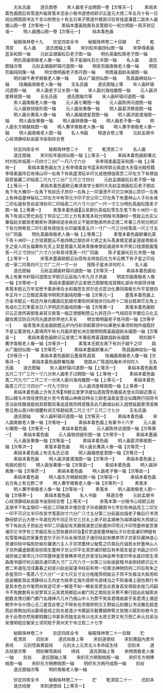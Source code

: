 <!-- { "loadSidebar": true } -->
　　无名氏画
　　道氏图卷
　　宋人画老子出闗图一卷【次等天一】
　　素绢本着色画图后有管道升磁青笺本泥金小楷书道徳经欵识云皇元大徳二年五月十有一日阅出闗图因书五千言以附卷左十有五日弟子管道升稽首识后有钱逵潘嚞二跋宋人画捜山图一卷【次等地一】
　　素绢本墨画拖尾有吴寛题句一祝允明跋一周天球记语一
　　明人画捜山图一卷【次等元一】
　　绢本着色画














　　秘殿珠林卷十九
　　钦定四库全书
　　秘殿珠林卷二十目録
　　贮
　　乾清宫
　　名人画
　　道氏图轴上等
　　宋刘松年画拐仙图一轴
　　宋李得柔画蓝采和图一轴
　　元赵孟頫画松石老子图一轴
　　明仇英画松隂老子图一轴
　　明仇英画南极老人像一轴
　　陈子星画叱石化羊图一轴
　　名人画
　　道氏图轴次等
　　元赵孟頫画轩辕问道图一轴
　　明宣宗画南极老人像一轴
　　明宪宗画纯阳像一轴
　　明文徴明画老子炼丹图一轴
　　明商喜遐龄永禧图一轴
　　明刘越千寿字南极老人像一轴
　　路从广画拐仙图一轴
　　陈昌画麻姑仙一轴
　　陆瀚画南极老人像一轴
　　无名氏画
　　道氏图轴上等
　　宋人画轩辕问道图一轴
　　宋人画老子过关图一轴
　　宋人画刘海戏蟾图一轴
　　元人画洪崖移居图一轴
　　无名氏画
　　道氏图轴次等
　　宋人画轩辕问道图一轴
　　宋人画南极老人像一轴
　　元人画七曜图一轴
　　元人画陈抟问道图一轴
　　元人画铁拐链形图一轴
　　元人画张果像一轴
　　明人画葛洪移居图一轴
　　明人画长夀真人像一轴
　　明人画福徳星君图一轴
　　明人画洪崖渡海图一轴
　　明人画张果像一轴
　　明人画钟离像一轴
　　明人画老子像一轴
　　明人画东方朔献桃图一轴
　　明人夀字南极老人像一轴
　　明人夀字南极老人像一轴
　　明人画南极老人图一轴
　　名人书画
　　释道合卷上等
　　元赵孟頫书心经清静经赵由宸书金刚经合卷












　　钦定四库全书
　　秘殿珠林卷二十
　　贮
　　乾清宫二十
　　名人画
　　道氏图轴
　　宋刘松年画拐仙图一轴【上等天一】
　　素绢本着色画欵署北村刘松年绢髙一尺四寸二分广一尺八寸六分
　　宋李得柔画蓝采和图一轴【上等地一】
　　素绢本着色画左方上有李得柔自书蓝采和传欵云紫虚大夫葆光殿校籍李得柔画传后有靖山印一右角下有紫虚清玩半印又成徳楞伽真赏二印左方下有楞伽容若鉴藏二印绢髙二尺九寸二分广三尺三寸四分
　　元赵孟頫画松石老子图一轴【上等元一】
　　素绢本着色画欵云集贤直学士朝列大夫赵孟頫画松石老子图右角下有大雅印一左角下有赵氏子昂印一右角上一印漫漶不可识又神游心赏印一左角上有神品墨林秘玩二印左方中有项元汴印子京父印二印左角下有墨林山人子孙永保二印右邉有苍岩梁清标印二印绢髙二尺六寸六分广一尺一寸三分明仇英画松隂老子图一轴【上等黄一】
　　素笺本着色画云吴郡仇英临松雪先生笔下有十洲印一左角下有调元赞化翁在丁夘庄记二印上方有素笺本祝允明楷书清静经一卷跋云仇实父摹临赵文敏冩老耼索补清静经适余疾目又不能却勉承所命正徳二年春三月祝允明识下有允明希哲二印引首有枝指生长印画笺髙五尺一寸广一尺三分经笺髙一尺三寸五分广同画
　　明仇英画南极老人像一轴【上等黄二】
　　素笺本着色画欵署仇英下有十洲印一上方钱源题云不是四皓之朋亦非七贤之友头髙身矮足婆娑道是南极长生之叟人间五福夀称先天上双星君最久冩来真像奉堂前歳歳年年开笑口钱源题画笺髙一尺三寸四分广六寸八分有奇诗笺髙一尺广同画
　　陈子星画叱石化羊图一轴【上等宇一】
　　宋笺本墨画欵题云仙径有吉祥指石化为羊云樵下有子星之印自成一家二印髙四尺三寸广二尺一寸一分
　　按陈子星未详何时人
　　名人画
　　道氏图轴
　　元赵孟頫画轩辕问道图一轴【次等天一】
　　素绢本着色画右角上有篆书轩辕问道图五字欵识云延祐六年九月子昂画
　　明宣宗画南极老人像一轴【次等地一】
　　素绢本墨画欵识云宣徳己酉御笔戏冩赐礼部尚书胡濙诗塘素笺本题云万年宝厯予嘉承保合太和福苍生资尔忠贞匡治化夀同南极乐升平宣徳四年正月十三日御武英殿书明宪宗画纯阳像一轴【次等元一】
　　墨笺本着色画上方金书题云一粒还丹身内藏面红肌细号重阳闲来独歩归仙府十二瑶台路渺茫左角上有成化乙巳季夏吉日八字明武宗画纯阳像一轴【次等黄一】
　　素笺本着色画欵识云正徳丙寅御笔亲冩又紫笺一幅正徳御制赞云九转还丹一气纯阳东华奠位元化无疆坎离交防日月同光遨游世界地久天长
　　明文徴明画老子炼丹图一轴【次等宇一】
　　磁青笺本泥金画欵题云炉内丹砂添鹤算洞中仙果艳长春须知物外烟霞好不是尘寰游戏人嘉靖丙午秋七月画并题长洲文徴明明商喜画遐龄永禧图一轴【次等宙一】
　　素绢本着色画欵识云宣徳二年春臣商喜谨献遐龄永禧图
　　明刘越千夀字南极老人像一轴【次等洪一】
　　素笺本无欵左角下有刘子越千之印
　　路从广画拐仙图一轴【次等荒一】
　　素绢本墨画欵署从广
　　陈昌画麻姑仙一轴【次等日一】
　　素绢本着色画欵云墨泉陈昌冩
　　陆瀚画南极老人像一轴【次等月一】
　　素绢本着色画欵署陆瀚
　　按路从广陈昌陆瀚未详何时人
　　无名氏画
　　道氏图轴
　　宋人画轩辕问道图一轴【上等天一】
　　素绢本着色画髙五尺二寸广三尺一寸八分宋人画老子过闗图一轴【上等地一】
　　素绢本着色画髙二尺九寸广二尺二寸一分宋人画刘海戏蟾图一轴【上等元一】
　　素绢本着色画髙三尺三寸四分广一尺九寸四分
　　元人画洪崖移居图一轴【上等黄一】
　　素绢本着色画上方有王恽书题云昔梦洪崖仙遗我雪色鹿振衣登长冈超迈翥元鹄山精与木怪役使供走仆至今青城山神爽动林谷三郎老温柔妄意企仙躅两行招隠书空沾岩桂馥谁能拍其肩翳凤事追逐我欣拜遗像及此凡数幅仙标入遐想兹画更清淑掩卷见南山髙兴眇烟麓秋涧王恽题绢髙二尺三寸广三尺二寸七分
　　无名氏画
　　道氏图轴
　　宋人画轩辕问道图一轴【次等天一】
　　素绢本着色画
　　宋人画南极老人像一轴【次等地一】
　　素绢本着色画上有篆书十六字
　　元人画七曜图一轴【次等天一】
　　素绢本着色画
　　元人画陈抟访道图一轴【次等黄一】
　　素绢本着色画
　　元人画铁拐链形图一轴【次等宇一】
　　素绢本墨画
　　元人画张果像一轴【次等宙一】
　　素绢本着色画
　　明人画葛洪移居图一轴【次等洪一】
　　素笺本着色画
　　明人画长夀真人像一轴【次等荒一】
　　素绢本着色画上有无名氏记语
　　明人画福徳星君图一轴【次等日一】
　　素绢本着色画
　　明人画洪崖渡海图一轴【次等月一】
　　素绢本着色画上有姚纶题句
　　明人画张果像一轴【次等盈一】
　　素绢本着色画
　　明人画钟离像一轴【次等昃一】
　　素绢本着色画
　　明人画老子像一轴【次等辰一】
　　素绢本着色画
　　明人画东方朔献桃图一轴【次等宿一】
　　素绢本着色画右方角上有北野二字
　　明人夀字南极老人像一轴【次等列一】
　　素笺本
　　明人夀字南极老人像一轴【次等张一】
　　素笺本
　　明人画南极老人图一轴【次等寒一】
　　素绢本着色画
　　名人书画
　　释道合卷
　　元赵孟頫书心经清静经赵由宸书金刚经合卷【上等天一】
　　宋笺本第一分楷书心经欵云赵孟頫书下有孟頫印一经前二印缺其半惟存宜子孙收藏图书七字后有神品亮工二印又一印不可识又半印存吴字笺髙四寸六分广八寸五分第二分前画白描老子像后行书清静经欵识云大徳十年歳在丙午闰正月廿三日太上弟子赵孟頫奉为端靖凝和大师胡公书下有赵氏子昂赵氏书印二印画前有天籁阁湛恩记耿嘉祚印项元汴印项墨林鉴赏章诸印又书字号三字画后有元赏耿嘉祚印会珍赏退密墨林秘玩子孙世昌诸印押缝有松雪斋神品宗家重贵宜尔子孙子孙永保项叔子诸印经前有檇李项子京家珍藏神游心赏诸印经中幅有防侯珍藏潄六主人子京项墨林父秘笈之印真玩丹诚若水轩墨林山人子京所藏虚朗斋吴桢周生墨林子京父印平生真赏诸印欵后有李周生鉴定书画之印丹诚防侯之章项元汴印项墨林鉴赏章檇李项氏世家宝玩神品琴书堂印李永昌印周生清森阁书画印何元朗氏诸印髙九寸广三尺六寸一分第三分赵由宸楷书金刚经欵识云大徳二年歳在戊戌暮春之初吴兴赵由宸谨书经前有修一切善法神物防持二印后有朱之赤鉴赏印一笺髙八寸六分广一丈七尺五寸五分拖尾邢侗跋云子昂平生楷法大抵用和适姿媚胜耳此清静经以王内史为肤李北海为骨即令虞禇当之不知谁堪上驷也两行书是其本色合作笔然尚有迹可求一解差不如一解矣吴君宝此若身首安得假余桯几间嗣今不免数数有长安梦耳又云吴君用卿廷从都门将之南阳会天寒不果行因出此轴索余题数言携归都门都门名缙绅凡几许乃借山中人为赘不笑吴君嗜痂甚乎吴君清士溷迹朝市中与仆隠心无二是宜此卷之不释余也济南邢侗又王野跋云赵魏公书法雅在超逸而此卷稍加闲淡葢得是经之防也昔逸少书黄庭乐毅曹娥碑等文皆随义赋形妙絶今古余于此卷亦然用卿购魏公书甚多而独宝此有以也夫太原王野又有万厯乙未元旦吴治吴惟明程应衡吴士谔同观于真州天宁寺兰若二十七字














　　秘殿珠林卷二十
　　钦定四库全书
　　秘殿珠林卷二十一目録
　　贮
　　乾清宫
　　旧刻本
　　道氏经册上等
　　宋刻道徳经
　　宋刻黄庭内景外景经
　　元刻悟眞黄庭经
　　元刻太上元灵北斗本命延生经
　　旧刻本
　　道氏经册次等
　　明刻解悟眞经
　　绣线
　　道氏图轴上等
　　宋绣南极老人像一轴
　　刻丝
　　道氏图轴上等
　　宋织东方朔取桃图一轴
　　宋织东方朔捧桃图一轴
　　宋织东方朔捧桃图一轴
　　明织东方朔丹成图一轴
　　刻丝
　　道氏图轴次等
　　明织南极老人像一轴







　　钦定四库全书
　　秘殿珠林卷二十一
　　贮
　　乾清宫二十一
　　旧刻本
　　道氏经册
　　宋刻道徳经【上等天一】
